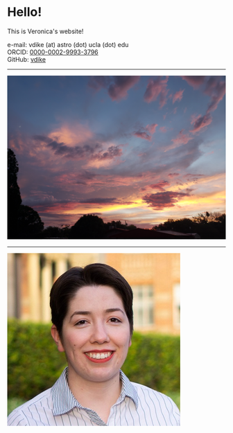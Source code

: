 # Hello!
This is Veronica's website!

e-mail: vdike (at) astro (dot) ucla (dot) edu  
ORCID: [0000-0002-9993-3796](https://orcid.org/0000-0002-9993-3796)  
GitHub: [vdike](https://github.com/vdike)

---

![llsunset](20220802_201457.jpg)

---

![bright](smallbright.jpg)
